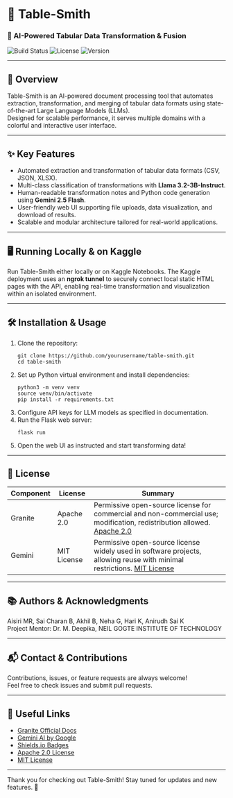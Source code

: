
# 🚀 Table-Smith  
### 🌈 AI-Powered Tabular Data Transformation & Fusion

![Build Status](https://img.shields.io/badge/build-passing-brightgreen) ![License](https://img.shields.io/badge/license-Apache%202.0-blue) ![Version](https://img.shields.io/badge/version-1.0.0-orange)  

---

## 📖 Overview

Table-Smith is an AI-powered document processing tool that automates extraction, transformation, and merging of tabular data formats using state-of-the-art Large Language Models (LLMs).  
Designed for scalable performance, it serves multiple domains with a colorful and interactive user interface.

---

## ✨ Key Features

- Automated extraction and transformation of tabular data formats (CSV, JSON, XLSX).  
- Multi-class classification of transformations with **Llama 3.2-3B-Instruct**.  
- Human-readable transformation notes and Python code generation using **Gemini 2.5 Flash**.  
- User-friendly web UI supporting file uploads, data visualization, and download of results.  
- Scalable and modular architecture tailored for real-world applications.

---

## 🖥️ Running Locally & on Kaggle

Run Table-Smith either locally or on Kaggle Notebooks. The Kaggle deployment uses an **ngrok tunnel** to securely connect local static HTML pages with the API, enabling real-time transformation and visualization within an isolated environment.

---

## 🛠️ Installation & Usage

1. Clone the repository:  
    ```
    git clone https://github.com/yourusername/table-smith.git
    cd table-smith
    ```  
2. Set up Python virtual environment and install dependencies:  
    ```
    python3 -m venv venv
    source venv/bin/activate
    pip install -r requirements.txt
    ```  
3. Configure API keys for LLM models as specified in documentation.  
4. Run the Flask web server:  
    ```
    flask run
    ```  
5. Open the web UI as instructed and start transforming data!

---

## 📜 License

| Component | License      | Summary                                       |
|-----------|--------------|-----------------------------------------------|
| Granite   | Apache 2.0   | Permissive open-source license for commercial and non-commercial use; modification, redistribution allowed. [Apache 2.0](https://www.apache.org/licenses/LICENSE-2.0) |
| Gemini    | MIT License  | Permissive open-source license widely used in software projects, allowing reuse with minimal restrictions. [MIT License](https://opensource.org/licenses/MIT)  |

---

## 📚 Authors & Acknowledgments

Aisiri MR, Sai Charan B, Akhil B, Neha G, Hari K, Anirudh Sai K  
Project Mentor: Dr. M. Deepika, NEIL GOGTE INSTITUTE OF TECHNOLOGY

---

## 📬 Contact & Contributions

Contributions, issues, or feature requests are always welcome!  
Feel free to check issues and submit pull requests.

---

## 🔗 Useful Links

- [Granite Official Docs](https://www.ibm.com/granite)  
- [Gemini AI by Google](https://gemini.google)  
- [Shields.io Badges](https://shields.io)  
- [Apache 2.0 License](https://www.apache.org/licenses/LICENSE-2.0)  
- [MIT License](https://opensource.org/licenses/MIT)  

---

Thank you for checking out Table-Smith! Stay tuned for updates and new features. 🚀
